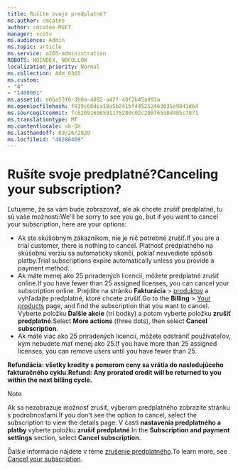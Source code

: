 ```yaml
---
title: Rušíte svoje predplatné?
ms.author: cmcatee
author: cmcatee-MSFT
manager: scotv
ms.audience: Admin
ms.topic: article
ms.service: o365-administration
ROBOTS: NOINDEX, NOFOLLOW
localization_priority: Normal
ms.collection: Adm_O365
ms.custom:
- "4"
- "1400001"
ms.assetid: e0ba53f0-3b0a-4082-a42f-40f2b45ad91a
ms.openlocfilehash: f019c60dca18a5b241bf445252463035e9841d64
ms.sourcegitcommit: fc62091696591175280c02c29876530d485c7871
ms.translationtype: MT
ms.contentlocale: sk-SK
ms.lasthandoff: 09/26/2020
ms.locfileid: "48286469"
---
```

# <a name="canceling-your-subscription"></a><span data-ttu-id="0b6e8-102">Rušíte svoje predplatné?</span><span class="sxs-lookup"><span data-stu-id="0b6e8-102">Canceling your subscription?</span></span>

<span data-ttu-id="0b6e8-103">Ľutujeme, že sa vám bude zobrazovať, ale ak chcete zrušiť predplatné, tu sú vaše možnosti:</span><span class="sxs-lookup"><span data-stu-id="0b6e8-103">We'll be sorry to see you go, but if you want to cancel your subscription, here are your options:</span></span>
  
- <span data-ttu-id="0b6e8-104">Ak ste skúšobným zákazníkom, nie je nič potrebné zrušiť.</span><span class="sxs-lookup"><span data-stu-id="0b6e8-104">If you are a trial customer, there is nothing to cancel.</span></span> <span data-ttu-id="0b6e8-105">Platnosť predplatného na skúšobnú verziu sa automaticky skončí, pokiaľ neuvediete spôsob platby.</span><span class="sxs-lookup"><span data-stu-id="0b6e8-105">Trial subscriptions expire automatically unless you provide a payment method.</span></span>
- <span data-ttu-id="0b6e8-106">Ak máte menej ako 25 priradených licencií, môžete predplatné zrušiť online.</span><span class="sxs-lookup"><span data-stu-id="0b6e8-106">If you have fewer than 25 assigned licenses, you can cancel your subscription online.</span></span> <span data-ttu-id="0b6e8-107">Prejdite na stránku **Fakturácia** \> [produktov](https://go.microsoft.com/fwlink/p/?linkid=842054) a vyhľadajte predplatné, ktoré chcete zrušiť.</span><span class="sxs-lookup"><span data-stu-id="0b6e8-107">Go to the **Billing** \> [Your products](https://go.microsoft.com/fwlink/p/?linkid=842054) page, and find the subscription that you want to cancel.</span></span> <span data-ttu-id="0b6e8-108">Vyberte položku **Ďalšie akcie** (tri bodky) a potom vyberte položku **zrušiť predplatné**.</span><span class="sxs-lookup"><span data-stu-id="0b6e8-108">Select **More actions** (three dots), then select **Cancel subscription**.</span></span>
- <span data-ttu-id="0b6e8-109">Ak máte viac ako 25 priradených licencií, môžete odstrániť používateľov, kým nebudete mať menej ako 25.</span><span class="sxs-lookup"><span data-stu-id="0b6e8-109">If you have more than 25 assigned licenses, you can remove users until you have fewer than 25.</span></span>
  
<span data-ttu-id="0b6e8-110">**Refundácia: všetky kredity s pomerom ceny sa vrátia do nasledujúceho fakturačného cyklu.**</span><span class="sxs-lookup"><span data-stu-id="0b6e8-110">**Refund: Any prorated credit will be returned to you within the next billing cycle.**</span></span>

> [!NOTE]
> <span data-ttu-id="0b6e8-111">Ak sa nezobrazuje možnosť zrušiť, výberom predplatného zobrazíte stránku s podrobnosťami.</span><span class="sxs-lookup"><span data-stu-id="0b6e8-111">If you don't see the option to cancel, select the subscription to view the details page.</span></span> <span data-ttu-id="0b6e8-112">V časti **nastavenia predplatného a platby** vyberte položku **zrušiť predplatné**.</span><span class="sxs-lookup"><span data-stu-id="0b6e8-112">In the **Subscription and payment settings** section, select **Cancel subscription**.</span></span>

<span data-ttu-id="0b6e8-113">Ďalšie informácie nájdete v téme [zrušenie predplatného](https://docs.microsoft.com/microsoft-365/commerce/subscriptions/cancel-your-subscription).</span><span class="sxs-lookup"><span data-stu-id="0b6e8-113">To learn more, see [Cancel your subscription](https://docs.microsoft.com/microsoft-365/commerce/subscriptions/cancel-your-subscription).</span></span>